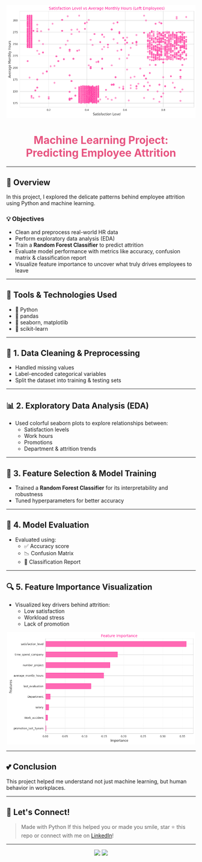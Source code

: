 
![Header](download.png) <!-- Replace with your pastel pink banner -->

<h1 align="center" style="color:#e75480;">Machine Learning Project: Predicting Employee Attrition </h1>



---

## 🌟 Overview

In this project, I explored the delicate patterns behind employee attrition using Python and machine learning.

### 💡 Objectives
- Clean and preprocess real-world HR data
- Perform exploratory data analysis (EDA)
- Train a **Random Forest Classifier** to predict attrition
- Evaluate model performance with metrics like accuracy, confusion matrix & classification report
- Visualize feature importance to uncover what truly drives employees to leave

---

## 🧠 Tools & Technologies Used
- 🐍 Python
- 🧺 pandas
- 🎨 seaborn, matplotlib
- 🤖 scikit-learn

---

## 🧼 1. Data Cleaning & Preprocessing
- Handled missing values 
- Label-encoded categorical variables
- Split the dataset into training & testing sets

---

## 📊 2. Exploratory Data Analysis (EDA)
- Used colorful seaborn plots to explore relationships between:
  - Satisfaction levels
  - Work hours
  - Promotions
  - Department & attrition trends

---

## 🌲 3. Feature Selection & Model Training
- Trained a **Random Forest Classifier** for its interpretability and robustness
- Tuned hyperparameters for better accuracy

---

## 🧪 4. Model Evaluation
- Evaluated using:
  - ✅ Accuracy score
  - 📉 Confusion Matrix
  - 📝 Classification Report

---

## 🔍 5. Feature Importance Visualization
- Visualized key drivers behind attrition:
  - Low satisfaction
  - Workload stress
  - Lack of promotion

<p align="center">
  <img src="download (3).png" alt="Demo Screenshot" width="500"/>
</p>

---

## 💕 Conclusion
This project helped me understand not just machine learning, but human behavior in workplaces.

---

## 🌈 Let's Connect!
> Made with Python
> If this helped you or made you smile, star ⭐ this repo or connect with me on [LinkedIn](https://www.linkedin.com/in/liya-s-chittilappilly)!

---

<p align="center">
  <img src="https://img.shields.io/badge/Coded%20with-Python-pink?style=for-the-badge&logo=python" />
  <img src="https://img.shields.io/badge/Machine%20Learning-Barbie%20style-ffb6c1?style=for-the-badge" />
</p>


